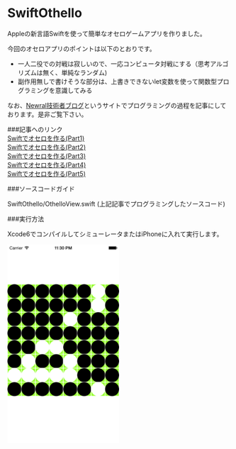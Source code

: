 SwiftOthello
============


Appleの新言語Swiftを使って簡単なオセロゲームアプリを作りました。

今回のオセロアプリのポイントは以下のとおりです。

* 一人二役での対戦は寂しいので、一応コンピュータ対戦にする（思考アルゴリズムは無く、単純なランダム)
* 副作用無しで書けそうな部分は、上書きできないlet変数を使って関数型プログラミングを意識してみる

なお、[Newral技術者ブログ](http://newral.info/publics/index/79/&anchor_link=page79_341#page79_341)というサイトでプログラミングの過程を記事にしております。是非ご覧下さい。

###記事へのリンク  
[Swiftでオセロを作る(Part1)](http://newral.info/publics/index/79/page341=4/r_id=192/c_id=341/detail=1/&anchor_link=page79_341_192#page79_341_192)  
[Swiftでオセロを作る(Part2)](http://newral.info/publics/index/79/page341=4/r_id=196/c_id=341/detail=1/&anchor_link=page79_341_196#page79_341_196)  
[Swiftでオセロを作る(Part3)](http://newral.info/publics/index/79/page341=4/r_id=199/c_id=341/detail=1/&anchor_link=page79_341_199#page79_341_199)  
[Swiftでオセロを作る(Part4)](http://newral.info/publics/index/79/page341=3/r_id=200/c_id=341/detail=1/&anchor_link=page79_341_200#page79_341_200)  
[Swiftでオセロを作る(Part5)](http://newral.info/publics/index/79/page341=3/r_id=204/c_id=341/detail=1/&anchor_link=page79_341_204#page79_341_204)  

###ソースコードガイド

SwiftOthello/OthelloView.swift (上記記事でプログラミングしたソースコード)  

###実行方法

Xcode6でコンパイルしてシミューレータまたはiPhoneに入れて実行します。

<img src="20140907_00.png" alt="オセロ画像" width="50%" height="50%" />

